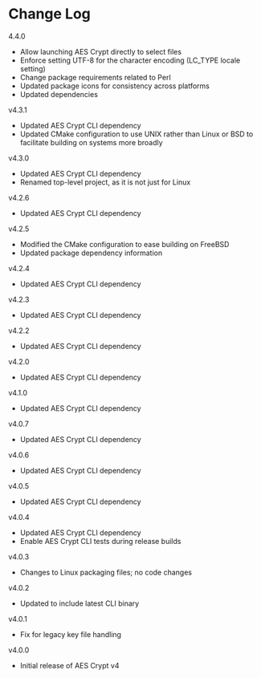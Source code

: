 # Change Log

4.4.0

- Allow launching AES Crypt directly to select files
- Enforce setting UTF-8 for the character encoding (LC\_TYPE locale setting)
- Change package requirements related to Perl
- Updated package icons for consistency across platforms
- Updated dependencies

v4.3.1

- Updated AES Crypt CLI dependency
- Updated CMake configuration to use UNIX rather than Linux or BSD to facilitate
  building on systems more broadly

v4.3.0

- Updated AES Crypt CLI dependency
- Renamed top-level project, as it is not just for Linux

v4.2.6

- Updated AES Crypt CLI dependency

v4.2.5

- Modified the CMake configuration to ease building on FreeBSD
- Updated package dependency information

v4.2.4

- Updated AES Crypt CLI dependency

v4.2.3

- Updated AES Crypt CLI dependency

v4.2.2

- Updated AES Crypt CLI dependency

v4.2.0

- Updated AES Crypt CLI dependency

v4.1.0

- Updated AES Crypt CLI dependency

v4.0.7

- Updated AES Crypt CLI dependency

v4.0.6

- Updated AES Crypt CLI dependency

v4.0.5

- Updated AES Crypt CLI dependency

v4.0.4

- Updated AES Crypt CLI dependency
- Enable AES Crypt CLI tests during release builds

v4.0.3

- Changes to Linux packaging files; no code changes

v4.0.2

- Updated to include latest CLI binary

v4.0.1

- Fix for legacy key file handling

v4.0.0

- Initial release of AES Crypt v4

